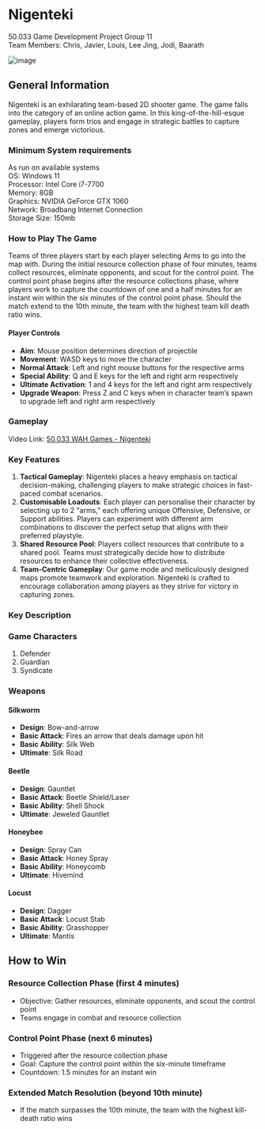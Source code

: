 # Nigenteki
 50.033 Game Development Project Group 11<br/>
Team Members: Chris, Javier, Louis, Lee Jing, Jodi, Baarath

![image](https://github.com/50033-game-design-and-development/50033-final-project-team/assets/29447484/4b051272-87c6-4251-a631-d1e4241387bd)

## General Information
Nigenteki is an exhilarating team-based 2D shooter game. The game falls into the category of an online action game. In this king-of-the-hill-esque gameplay, players form trios and engage in strategic battles to capture zones and emerge victorious.

### Minimum System requirements
As run on available systems<br/>
OS: Windows 11<br/>
Processor: Intel Core i7-7700<br/>
Memory: 8GB<br/>
Graphics: NVIDIA GeForce GTX 1060<br/>
Network: Broadbang Internet Connection<br/>
Storage Size: 150mb

### How to Play The Game

Teams of three players start by each player selecting Arms to go into the map with. During the initial resource collection phase of four minutes, teams collect resources, eliminate opponents, and scout for the control point. The control point phase begins after the resource collections phase, where players work to capture the countdown of one and a half minutes for an instant win within the six minutes of the control point phase. Should the match extend to the 10th minute, the team with the highest team kill death ratio wins.

#### Player Controls
- **Aim**: Mouse position determines direction of projectile
- **Movement**: WASD keys to move the character
- **Normal Attack**: Left and right mouse buttons for the respective arms
- **Special Ability**: Q and E keys for the left and right arm respectively
- **Ultimate Activation**: 1 and 4 keys for the left and right arm respectively
- **Upgrade Weapon**: Press Z and C keys when in character team’s spawn to upgrade left and right arm respectively

### Gameplay
Video Link: [50.033 WAH Games - Nigenteki](https://youtu.be/W2Zl5M726vI)

### Key Features
1. **Tactical Gameplay**: Nigenteki places a heavy emphasis on tactical decision-making, challenging players to make strategic choices in fast-paced combat scenarios.
2. **Customisable Loadouts**: Each player can personalise their character by selecting up to 2 "arms," each offering unique Offensive, Defensive, or Support abilities. Players can experiment with different arm combinations to discover the perfect setup that aligns with their preferred playstyle.
3. **Shared Resource Pool**: Players collect resources that contribute to a shared pool. Teams must strategically decide how to distribute resources to enhance their collective effectiveness.
4. **Team-Centric Gameplay**: Our game mode and meticulously designed maps promote teamwork and exploration. Nigenteki is crafted to encourage collaboration among players as they strive for victory in capturing zones.

### Key Description

### Game Characters
1. Defender
2. Guardian
3. Syndicate

### Weapons
#### Silkworm
- **Design**: Bow-and-arrow
- **Basic Attack**: Fires an arrow that deals damage upon hit
- **Basic Ability**: Silk Web
- **Ultimate**: Silk Road

#### Beetle
- **Design**: Gauntlet
- **Basic Attack**: Beetle Shield/Laser
- **Basic Ability**: Shell Shock
- **Ultimate**: Jeweled Gauntlet

#### Honeybee
- **Design**: Spray Can
- **Basic Attack**: Honey Spray
- **Basic Ability**: Honeycomb
- **Ultimate**: Hivemind

#### Locust
- **Design**: Dagger
- **Basic Attack**: Locust Stab
- **Basic Ability**: Grasshopper
- **Ultimate**: Mantis


## How to Win
### Resource Collection Phase (first 4 minutes)
- Objective: Gather resources, eliminate opponents, and scout the control point
- Teams engage in combat and resource collection

### Control Point Phase (next 6 minutes)
- Triggered after the resource collection phase
- Goal: Capture the control point within the six-minute timeframe
- Countdown: 1.5 minutes for an instant win

### Extended Match Resolution (beyond 10th minute)
- If the match surpasses the 10th minute, the team with the highest kill-death ratio wins

